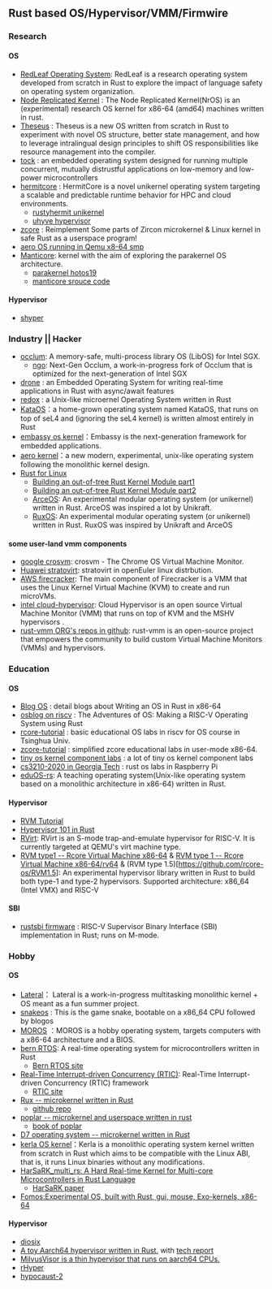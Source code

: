 ## Rust based OS/Hypervisor/VMM/Firmwire

### Research
#### OS
- [RedLeaf Operating System](https://github.com/mars-research/redleaf): RedLeaf is a research operating system developed from scratch in Rust to explore the impact of language safety on operating system organization.
- [Node Replicated Kernel](https://nrkernel.systems/) : The Node Replicated Kernel(NrOS) is an (experimental) research OS kernel for x86-64 (amd64) machines written in rust.
- [Theseus](https://github.com/theseus-os/Theseus) : Theseus is a new OS written from scratch in Rust to experiment with novel OS structure, better state management, and how to leverage intralingual design principles to shift OS responsibilities like resource management into the compiler.
- [tock](https://www.tockos.org/) : an embedded operating system designed for running multiple concurrent, mutually distrustful applications on low-memory and low-power microcontrollers
- [hermitcore](https://hermitcore.org/) : HermitCore is a novel unikernel operating system targeting a scalable and predictable runtime behavior for HPC and cloud environments.
  - [rustyhermit unikernel](https://github.com/hermitcore/rusty-hermit)
  - [uhyve hypervisor](https://github.com/hermitcore/uhyve) 
- [zcore](https://github.com/rcore-os/zCore) : Reimplement Some parts of Zircon microkernel & Linux kernel in safe Rust as a userspace program!
- [aero  OS running in Qemu x8-64 smp](https://github.com/Andy-Python-Programmer/aero)
- [Manticore](https://manticoreos.io/): kernel with the aim of exploring the parakernel OS architecture.
   - [parakernel hotos19](http://penberg.org/parakernel-hotos19.pdf)
   - [manticore srouce code](https://github.com/manticoreos/manticore)

#### Hypervisor
- [shyper](https://gitee.com/openeuler/rust_shyper)

### Industry || Hacker
- [occlum](https://github.com/occlum/occlum): A memory-safe, multi-process library OS (LibOS) for Intel SGX. 
  - [ngo](https://github.com/occlum/ngo): Next-Gen Occlum, a work-in-progress fork of Occlum that is optimized for the next-generation of Intel SGX
- [drone](https://www.drone-os.com/) : an Embedded Operating System for writing real-time applications in Rust with async/await features
- [redox](https://www.redox-os.org/) : a Unix-like microernel Operating System written in Rust
- [KataOS](https://github.com/AmbiML/sparrow-kata-full)：a home-grown operating system named KataOS, that runs on top of seL4 and (ignoring the seL4 kernel) is written almost entirely in Rust
- [embassy os kernel](https://github.com/embassy-rs/embassy)：Embassy is the next-generation framework for embedded applications.
- [aero kernel](https://github.com/Andy-Python-Programmer/aero)：a new modern, experimental, unix-like operating system following the monolithic kernel design. 
- [Rust for Linux](https://github.com/Rust-for-Linux)
  - [Building an out-of-tree Rust Kernel Module part1](https://blog.rnstlr.ch/building-an-out-of-tree-rust-kernel-module.html)
  - [Building an out-of-tree Rust Kernel Module part2](https://blog.rnstlr.ch/building-an-out-of-tree-rust-kernel-module-part-two.html)
  - [ArceOS](https://github.com/rcore-os/arceos): An experimental modular operating system (or unikernel) written in Rust. ArceOS was inspired a lot by Unikraft.
  - [RuxOS](https://github.com/syswonder/ruxos): An experimental modular operating system (or unikernel) written in Rust. RuxOS was inspired by Unikraft and ArceOS
#### some user-land vmm components
- [google crosvm](https://chromium.googlesource.com/chromiumos/platform/crosvm/): crosvm - The Chrome OS Virtual Machine Monitor.
- [Huawei stratovirt](https://gitee.com/openeuler/stratovirt): stratovirt in openEuler linux distrbution.
- [AWS firecracker](https://github.com/firecracker-microvm/firecracker): The main component of Firecracker is a VMM that uses the Linux Kernel Virtual Machine (KVM) to create and run microVMs.
- [intel cloud-hypervisor](https://github.com/cloud-hypervisor/cloud-hypervisor): Cloud Hypervisor is an open source Virtual Machine Monitor (VMM) that runs on top of KVM and the MSHV hypervisors .
- [rust-vmm ORG's repos in github](https://github.com/orgs/rust-vmm/repositories): rust-vmm is an open-source project that empowers the community to build custom Virtual Machine Monitors (VMMs) and hypervisors.

### Education
#### OS
- [Blog OS](http://os.phil-opp.com/) : detail blogs about Writing an OS in Rust in x86-64
- [osblog on riscv](https://github.com/sgmarz/osblog) : The Adventures of OS: Making a RISC-V Operating System using Rust
- [rcore-tutorial](https://github.com/rcore-os/rCore-Tutorial-v3) : basic educational OS labs in riscv for OS course in Tsinghua Univ.
- [zcore-tutorial](https://github.com/rcore-os/zCore-Tutorial) : simplified  zcore educational labs in user-mode x86-64.
- [tiny os kernel component labs](https://github.com/chyyuu/os_kernel_lab) : a lot of tiny os kernel component labs
- [cs3210-2020 in Georgia Tech](https://tc.gts3.org/cs3210/2020/spring/info.html) : rust os labs in Raspberry Pi
- [eduOS-rs](https://github.com/RWTH-OS/eduOS-rs): A teaching operating system(Unix-like operating system based on a monolithic architecture in x86-64) written in Rust. 

#### Hypervisor
- [RVM Tutorial](https://github.com/rcore-os/RVM-Tutorial)
- [Hypervisor 101 in Rust](https://github.com/tandasat/Hypervisor-101-in-Rust)
- [RVirt](https://github.com/mit-pdos/RVirt): RVirt is an S-mode trap-and-emulate hypervisor for RISC-V. It is currently targeted at QEMU's virt machine type.
- [RVM type1 -- Rcore Virtual Machine x86-64](https://github.com/rcore-os/RVM) & [RVM type 1 -- Rcore Virtual Machine x86-64/rv64](https://github.com/rcore-riscv-hypervisor-dev/RVM) & (RVM type 1.5)[https://github.com/rcore-os/RVM1.5]: An experimental hypervisor library written in Rust to build both type-1 and type-2 hypervisors. Supported architecture: x86_64 (Intel VMX) and RISC-V

#### SBI
- [rustsbi firmware](https://github.com/rustsbi/rustsbi) : RISC-V Supervisor Binary Interface (SBI) implementation in Rust; runs on M-mode.

### Hobby
#### OS
- [Lateral](https://github.com/carterisonline/lateral)： Lateral is a work-in-progress multitasking monolithic kernel + OS meant as a fun summer project.
- [snakeos](https://github.com/trusch/snakeos) : This is the game snake, bootable on a x86_64 CPU followed by blogos
- [MOROS](https://github.com/vinc/moros) ：MOROS is a hobby operating system, targets computers with a x86-64 architecture and a BIOS.
- [bern RTOS](https://gitlab.com/bern-rtos/bern-rtos): A real-time operating system for microcontrollers written in Rust
   - [Bern RTOS site](https://bern-rtos.org/)
- [Real-Time Interrupt-driven Concurrency (RTIC)](https://github.com/rtic-rs): Real-Time Interrupt-driven Concurrency (RTIC) framework
  - [RTIC site](https://rtic.rs)
- [Rux -- microkernel written in Rust](https://source.that.world/source/rux/) 
  - [github repo](https://github.com/sorpaas/rux)
- [poplar -- microkernel and userspace written in rust](https://github.com/IsaacWoods/poplar)
  - [book of poplar](https://poplar.isaacwoods.dev/book/) 
- [D7 operating system -- microkernel written in Rust](https://github.com/Dentosal/rust_os)
- [kerla OS kernel](https://github.com/nuta/kerla)：Kerla is a monolithic operating system kernel written from scratch in Rust which aims to be compatible with the Linux ABI, that is, it runs Linux binaries without any modifications.
- [	HarSaRK_multi_rs: A Hard Real-time Kernel for Multi-core Microcontrollers in Rust Language](https://github.com/Autonomous-Cyber-Physical-Systems/harsark.rs)
   - [HarSaRK paper](https://autonomous-cyber-physical-systems.github.io/harsark.rs/HarSaRK-RS%20-%20WoRIE%2720.pdf)
- [Fomos:Experimental OS, built with Rust, gui, mouse, Exo-kernels, x86-64](https://github.com/Ruddle/Fomos)
#### Hypervisor
- [diosix](https://github.com/diodesign/diosix)
- [A toy Aarch64 hypervisor written in Rust.](https://github.com/stong/rustos-hv)  with [tech report](https://github.com/stong/rustos-hv/blob/master/report.pdf)
- [MilvusVisor is a thin hypervisor that runs on aarch64 CPUs.](https://github.com/RIKEN-RCCS/MilvusVisor)
- [rHyper](https://github.com/KarmaD7/rHyper)
- [hypocaust-2](https://github.com/KuangjuX/hypocaust-2)
